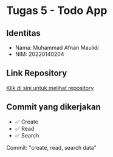 # Tugas 5 - Todo App

## Identitas
- Nama: Muhammad Afnan Maulidi  
- NIM: 20220140204

## Link Repository
[Klik di sini untuk melihat repository](https://github.com/PWF2023/20220140204-Todo)

## Commit yang dikerjakan
- ✅ Create
- ✅ Read
- ✅ Search

Commit: "create, read, search data"
